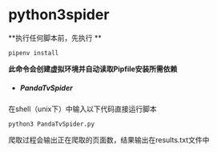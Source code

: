 # python3spider

**执行任何脚本前，先执行 **

```
pipenv install
```

**此命令会创建虚拟环境并自动读取Pipfile安装所需依赖**



- ##### PandaTvSpider

在shell（unix下）中输入以下代码直接运行脚本

`python3 PandaTvSpider.py`

爬取过程会输出正在爬取的页面数，结果输出在results.txt文件中